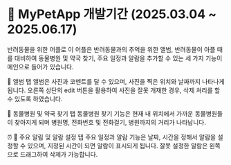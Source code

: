 # 🐾 MyPetApp                           개발기간 (2025.03.04 ~ 2025.06.17)
반려동물을 위한 어플로 이 어플은 반려동물과의 추억을 위한 앨범, 반려동물이 아플 때를 대비하여 동물병원 및 약국 찾기, 주요 일정과 알람을 추가할 수 있는 세 가지 기능이 메인으로 들어가 있습니다.

📸 앨범 탭
앨범은 사진과 코멘트를 달 수 있으며, 사진을 찍은 위치와 날짜까지 나타나게 됩니다. 오른쪽 상단의 edit 버튼을 활용하여 사진을 잘못 개재한 경우, 삭제 처리를 할 수 있도록 하였습니다.

🏥 동물병원 및 약국 찾기 탭
동물병원 찾기 기능은 현재 내 위치에서 가까운 동물병원들이 찾아지게 되며 병원명, 전화번호 및 전화걸기, 병원까지의 거리가 나타납니다.

⏰ 🔔 주요 알림 및 알람 설정 탭
주요 일정과 알람 기능은 날짜, 시간을 정해서 알람을 설정할 수 있으며, 지정된 시간이 되면 알람이 표시되게 됩니다. 잘못 설정한 알람은 왼쪽으로 드래그하여 삭제가 가능합니다.
